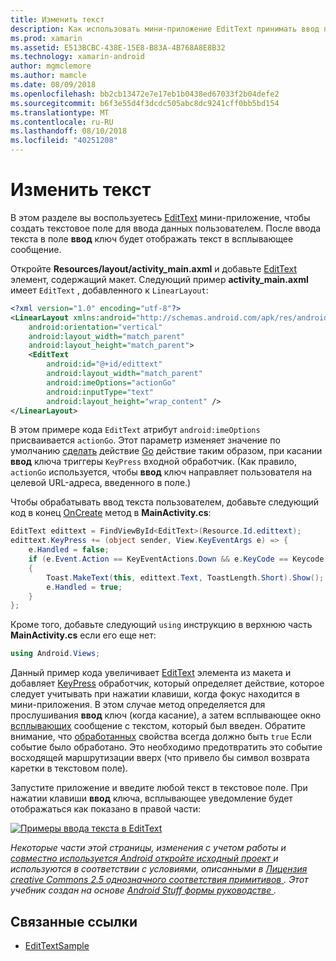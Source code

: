 ```yaml
---
title: Изменить текст
description: Как использовать мини-приложение EditText принимать ввод пользователя.
ms.prod: xamarin
ms.assetid: E513BCBC-438E-15E8-B83A-4B768A8E8B32
ms.technology: xamarin-android
author: mgmclemore
ms.author: mamcle
ms.date: 08/09/2018
ms.openlocfilehash: bb2cb13472e7e17eb1b0438ed67033f2b04defe2
ms.sourcegitcommit: b6f3e55d4f3dcdc505abc8dc9241cff0bb5bd154
ms.translationtype: MT
ms.contentlocale: ru-RU
ms.lasthandoff: 08/10/2018
ms.locfileid: "40251208"
---
```

# <a name="edit-text"></a>Изменить текст

В этом разделе вы воспользуетесь [EditText](https://developer.xamarin.com/api/type/Android.Widget.EditText/) мини-приложение, чтобы создать текстовое поле для ввода данных пользователем. После ввода текста в поле **ввод** ключ будет отображать текст в всплывающее сообщение.

Откройте **Resources/layout/activity_main.axml** и добавьте [EditText](https://developer.xamarin.com/api/type/Android.Widget.EditText/) элемент, содержащий макет. Следующий пример **activity_main.axml** имеет `EditText` , добавленного к `LinearLayout`:

```xml
<?xml version="1.0" encoding="utf-8"?>
<LinearLayout xmlns:android="http://schemas.android.com/apk/res/android"
    android:orientation="vertical"
    android:layout_width="match_parent"
    android:layout_height="match_parent">
    <EditText
        android:id="@+id/edittext"
        android:layout_width="match_parent"
        android:imeOptions="actionGo"
        android:inputType="text"
        android:layout_height="wrap_content" />
</LinearLayout>
```

В этом примере кода `EditText` атрибут `android:imeOptions` присваивается `actionGo`. Этот параметр изменяет значение по умолчанию [сделать](https://developer.android.com/reference/android/view/inputmethod/EditorInfo#IME_ACTION_DONE) действие [Go](https://developer.android.com/reference/android/view/inputmethod/EditorInfo#IME_ACTION_GO) действие таким образом, при касании **ввод** ключа триггеры `KeyPress` входной обработчик.
(Как правило, `actionGo` используется, чтобы **ввод** ключ направляет пользователя на целевой URL-адреса, введенного в поле.)

Чтобы обрабатывать ввод текста пользователем, добавьте следующий код в конец [OnCreate](https://developer.xamarin.com/api/member/Android.App.Activity.OnCreate/) метод в **MainActivity.cs**:

```csharp
EditText edittext = FindViewById<EditText>(Resource.Id.edittext);
edittext.KeyPress += (object sender, View.KeyEventArgs e) => {
    e.Handled = false;
    if (e.Event.Action == KeyEventActions.Down && e.KeyCode == Keycode.Enter) 
    {
        Toast.MakeText(this, edittext.Text, ToastLength.Short).Show();
        e.Handled = true;
    }
};
```

Кроме того, добавьте следующий `using` инструкцию в верхнюю часть **MainActivity.cs** если его еще нет:

```csharp
using Android.Views;
```

Данный пример кода увеличивает [EditText](https://developer.xamarin.com/api/type/Android.Widget.EditText/) элемента из макета и добавляет [KeyPress](https://developer.xamarin.com/api/event/Android.Views.View.KeyPress/) обработчик, который определяет действие, которое следует учитывать при нажатии клавиши, когда фокус находится в мини-приложения. В этом случае метод определяется для прослушивания **ввод** ключ (когда касание), а затем всплывающее окно [всплывающих](https://developer.xamarin.com/api/type/Android.Widget.Toast/) сообщение с текстом, который был введен. Обратите внимание, что [обработанных](https://developer.xamarin.com/api/property/Android.Views.View+KeyEventArgs.Handled/) свойства всегда должно быть `true` Если событие было обработано. Это необходимо предотвратить это событие восходящей маршрутизации вверх (что привело бы символ возврата каретки в текстовом поле).

Запустите приложение и введите любой текст в текстовое поле. При нажатии клавиши **ввод** ключа, всплывающее уведомление будет отображаться как показано в правой части:

[![Примеры ввода текста в EditText](edit-text-images/edit-text-sml.png)](edit-text-images/edit-text.png#lightbox)

*Некоторые части этой страницы, изменения с учетом работы и* [ *совместно используется Android откройте исходный проект* ](http://code.google.com/policies.html) *и используются в соответствии с условиями, описанными в* [ *Лицензия creative Commons 2.5 однозначного соответствия примитивов* ](http://creativecommons.org/licenses/by/2.5/) *. Этот учебник создан на основе* [ *Android Stuff формы руководстве* ](http://developer.android.com/resources/tutorials/views/hello-formstuff.html) *.*


## <a name="related-links"></a>Связанные ссылки

- [EditTextSample](https://developer.xamarin.com/samples/monodroid/UserInterface/EditTextSample/)
